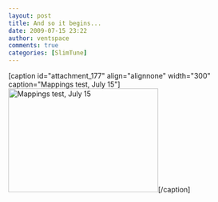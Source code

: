 ```yaml
---
layout: post
title: And so it begins...
date: 2009-07-15 23:22
author: ventspace
comments: true
categories: [SlimTune]
---
```

[caption id="attachment_177" align="alignnone" width="300" caption="Mappings test, July 15"]<a href="http://ventspace.files.wordpress.com/2009/07/071509-mappings.jpg"><img src="http://ventspace.files.wordpress.com/2009/07/071509-mappings.jpg?w=300" alt="Mappings test, July 15" title="071509 Mappings" width="300" height="207" class="size-medium wp-image-177" /></a>[/caption]
